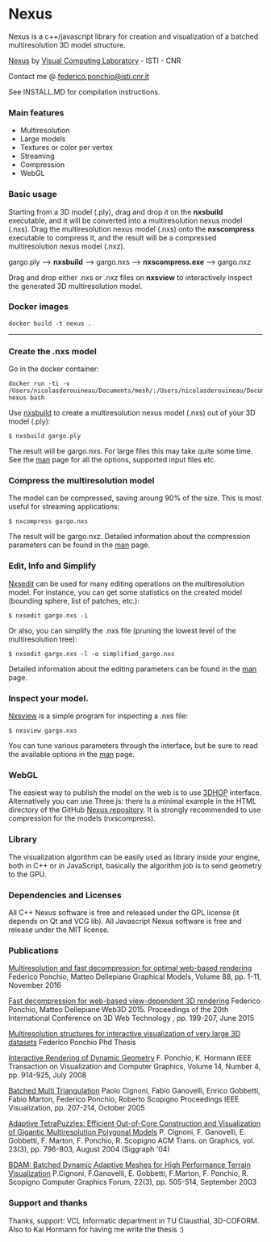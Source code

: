 # Nexus

Nexus is a c++/javascript library for creation and visualization of a batched multiresolution 3D model structure.

[Nexus](http://vcg.isti.cnr.it/nexus/) by [Visual Computing Laboratory](http://vcg.isti.cnr.it) - ISTI - CNR

Contact me @ federico.ponchio@isti.cnr.it 

See INSTALL.MD for compilation instructions.

### Main features

* Multiresolution
* Large models
* Textures or color per vertex
* Streaming
* Compression
* WebGL

### Basic usage

Starting from a 3D model (.ply), drag and drop it on the **nxsbuild** executable, and it will be converted into a multiresolution nexus model (.nxs). Drag the multiresolution nexus model (.nxs) onto the **nxscompress** executable to compress it, and the result will be a compressed multiresolution nexus model (.nxz). 

gargo.ply --> **nxsbuild** --> gargo.nxs --> **nxscompress.exe** --> gargo.nxz

Drag and drop either .nxs or .nxz files on **nxsview** to interactively inspect the generated 3D multiresolution model.


### Docker images 

    docker build -t nexus .


-----------------------------------------------------------------------------------------

### Create the .nxs model

Go in the docker container:

	docker run -ti -v /Users/nicolasderouineau/Documents/mesh/:/Users/nicolasderouineau/Documents/mesh/ nexus bash

Use [nxsbuild](doc/nxsbuild.md) to create a multiresolution nexus model (.nxs) out of your 3D model (.ply):

	$ nxsbuild gargo.ply

The result will be gargo.nxs. For large files this may take quite some time. See the [man](doc/nxsbuild.md) page for all the options, supported input files etc.

### Compress the multiresolution model

The model can be compressed, saving aroung 90% of the size. This is most useful for streaming applications:

	$ nxcompress gargo.nxs

The result will be gargo.nxz.
Detailed information about the compression parameters can be found in the [man](doc/nxcompress.md) page.


### Edit, Info and Simplify

[Nxsedit](doc/nxsedit.md) can be used for many editing operations on the multiresolution model.
For instance, you can get some statistics on the created model (bounding sphere, list of patches, etc.):

	$ nxsedit gargo.nxs -i

Or also, you can simplify the .nxs file (pruning the lowest level of the multiresolution tree):

	$ nxsedit gargo.nxs -l -o simplified_gargo.nxs

Detailed information about the editing parameters can be found in the [man](doc/nxedit.md) page.

### Inspect your model.

[Nxsview](doc/nxsview.md) is a simple program for inspecting a .nxs file:

	$ nxsview gargo.nxs 

You can tune various parameters through the interface, but be sure to read the available options in the [man](doc/nxsview.md) page.


### WebGL

The easiest way to publish the model on the web is to use [3DHOP](http://3dhop.net) interface.
Alternatively you can use Three.js: there is a minimal example in the HTML directory of the GitHub [Nexus repository](https://github.com/cnr-isti-vclab/nexus).
It is strongly recommended to use compression for the models (nxscompress).


### Library

The visualization algorithm can be easily used as library inside your engine, both in C++ or in JavaScript,
basically the algorithm job is to send geometry to the GPU.


### Dependencies and Licenses

All C++ Nexus software is free and released under the GPL license (it depends on Qt and VCG lib).
All Javascript Nexus software is free and release under the MIT license.


### Publications

[Multiresolution and fast decompression for optimal web-based rendering](http://vcg.isti.cnr.it/Publications/2016/PD16/FastDec_Ponchio.pdf)
Federico Ponchio, Matteo Dellepiane
Graphical Models, Volume 88, pp. 1-11, November 2016

[Fast decompression for web-based view-dependent 3D rendering](http://vcg.isti.cnr.it/Publications/2015/PD15/Ponchio_Compressed.pdf)
Federico Ponchio, Matteo Dellepiane
Web3D 2015. Proceedings of the 20th International Conference on 3D Web Technology , pp. 199-207, June 2015

[Multiresolution structures for interactive visualization of very large 3D datasets](http://vcg.isti.cnr.it/~ponchio/download/ponchio_phd.pdf)
Federico Ponchio
Phd Thesis

[Interactive Rendering of Dynamic Geometry](http://vcg.isti.cnr.it/Publications/2008/PH08/dynamic.pdf)
F. Ponchio, K. Hormann
IEEE Transaction on Visualization and Computer Graphics, Volume 14, Number 4, pp. 914-925, July 2008

[Batched Multi Triangulation](http://vcg.isti.cnr.it/Publications/2005/CGGMPS05/BatchedMT_Vis05.pdf)
Paolo Cignoni, Fabio Ganovelli, Enrico Gobbetti, Fabio Marton, Federico Ponchio, Roberto Scopigno
Proceedings IEEE Visualization, pp. 207-214, October 2005

[Adaptive TetraPuzzles: Efficient Out-of-Core Construction and Visualization of Gigantic Multiresolution Polygonal Models](http://vcg.isti.cnr.it/publications/papers/vbdam_sig04.pdf)
P. Cignoni, F. Ganovelli, E. Gobbetti, F. Marton, F. Ponchio, R. Scopigno
ACM Trans. on Graphics, vol. 23(3), pp. 796-803, August 2004 (Siggraph '04)

[BDAM: Batched Dynamic Adaptive Meshes for High Performance Terrain Visualization](http://vcg.isti.cnr.it/publications/papers/bdam.pdf)
P.Cignoni, F.Ganovelli, E. Gobbetti, F.Marton, F. Ponchio, R. Scopigno
Computer Graphics Forum, 22(3), pp. 505-514, September 2003


### Support and thanks

Thanks, support: VCL Informatic department in TU Clausthal, 3D-COFORM. Also to Kai Hormann for having me write the thesis :)



